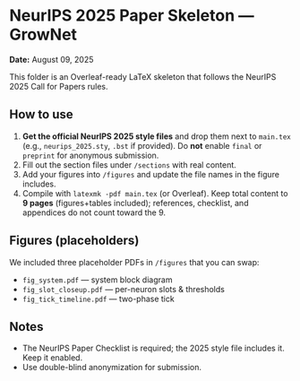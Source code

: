 
# NeurIPS 2025 Paper Skeleton — GrowNet

**Date:** August 09, 2025

This folder is an Overleaf-ready LaTeX skeleton that follows the NeurIPS 2025 Call for Papers rules.

## How to use
1) **Get the official NeurIPS 2025 style files** and drop them next to `main.tex` (e.g., `neurips_2025.sty`, `.bst` if provided). Do **not** enable `final` or `preprint` for anonymous submission.
2) Fill out the section files under `/sections` with real content.
3) Add your figures into `/figures` and update the file names in the figure includes.
4) Compile with `latexmk -pdf main.tex` (or Overleaf). Keep total content to **9 pages** (figures+tables included); references, checklist, and appendices do not count toward the 9.

## Figures (placeholders)
We included three placeholder PDFs in `/figures` that you can swap:
- `fig_system.pdf` — system block diagram
- `fig_slot_closeup.pdf` — per-neuron slots & thresholds
- `fig_tick_timeline.pdf` — two-phase tick

## Notes
- The NeurIPS Paper Checklist is required; the 2025 style file includes it. Keep it enabled.
- Use double-blind anonymization for submission.
